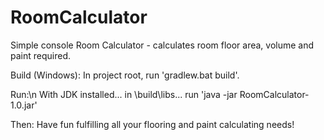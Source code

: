 # RoomCalculator
Simple console Room Calculator - calculates room floor area, volume and paint required.

Build (Windows):
In project root, run 'gradlew.bat build'.

Run:\n
With JDK installed...
in \build\libs\...
run 'java -jar RoomCalculator-1.0.jar'

Then:
Have fun fulfilling all your flooring and paint calculating needs!
